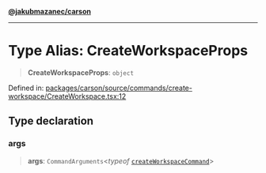 [**@jakubmazanec/carson**](../README.md)

---

# Type Alias: CreateWorkspaceProps

> **CreateWorkspaceProps**: `object`

Defined in:
[packages/carson/source/commands/create-workspace/CreateWorkspace.tsx:12](https://github.com/jakubmazanec/tools/blob/adfe44f908094c1d1cdf19837842b33066bbd9d7/packages/carson/source/commands/create-workspace/CreateWorkspace.tsx#L12)

## Type declaration

### args

> **args**: `CommandArguments`\<_typeof_
> [`createWorkspaceCommand`](../variables/createWorkspaceCommand.md)\>
